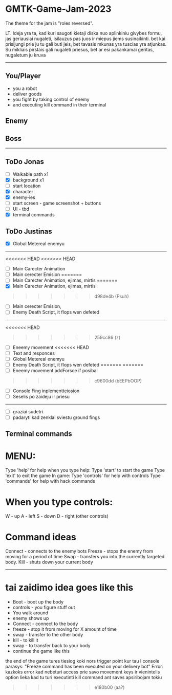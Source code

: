 # GMTK-Game-Jam-2023

The theme for the jam is "roles reversed".

LT.
Ideja yra ta, kad kuri saugoti kietaji diska nuo aplinkiniu givybes formu, jas geriausiai nugaleti, isilauzus pas juos ir miepus jiems susinaikinti. bet kai prisijungi prie ju tu gali buti jeis, bet tavasis mkunas yra tuscias yra atjunkas. Su mikliais pirstais gali nugaleti priesus, bet ar esi pakankamai geritas, nugaletum ju kruva

---

## You/Player

* you a robot
* deliver goods
* you fight by taking control of enemy
* and executing kill command in their terminal

## Enemy

## Boss

---

## ToDo Jonas

* [ ] Walkable path x1
* [x] background x1
* [ ] start location
* [x] character
* [x] enemy-ies
* [ ] start screen - game screenshot + buttons
* [ ] UI - tbd
* [x] terminal commands

## ToDo Justinas

* [x] Global Metereal enemyu

---

<<<<<<< HEAD
<<<<<<< HEAD
* [ ] Main Carecter Animation
* [ ] Main cerecter Emision
=======
* [ ] Main Carecter Animation, ejimas, mirtis
=======
* [x] Main Carecter Animation, ejimas, mirtis
>>>>>>> d98de4b (Psuh)
* [ ] Main cerecter Emision,
* [ ] Enemy Death Script, it flops wen defeted

---

<<<<<<< HEAD
>>>>>>> 259cc86 (z)
* [ ] Eneemy movement
<<<<<<< HEAD
* [ ] Text and responces
* [ ] Global Metereal enemyu
* [ ] Enemy Death Script, it flops wen defeted
=======
=======
* [ ] Eneemy movement addForsce if posibal
>>>>>>> c9600dd (bEEPbOOP)
* [ ] Console Fing inplementteiosion
* [ ] Seselis po zaideju ir priesu

---

* [ ] graziai sudetri
* [ ] padaryti kad zenklai sviestu ground fings

## Terminal commands

# MENU:
Type 'help' for help
when you type help:
Type 'start' to start the game
Type 'exit' to exit the game
In game:
Type 'controls' for help with controls
Type 'commands' for help with hack commands

# When you type controls:
W - up
A - left
S - down
D - right
(other controls)

# Command ideas
Connect - connects to the enemy bots
Freeze - stops the enemy from moving for a period of time
Swap - transfers you into the currently targeted body.
Kill - shuts down your current body

---

# tai zaidimo idea goes like this

* Boot - boot up the body
* controls - you figure stuff out
* You walk around
* enemy shows up
* Connect - connect to the body
* freeze - stop it from moving for X amount of time
* swap - transfer to the other body
* kill - to kill it
* swap - to transfer back to your body
* continue the game like this

the end of the game tures tiesiog koki nors  trigger point kur tau I console parasys:
"Freeze command has been executed on your delivery bot"
Error: kazkoks error kad nebeturi access prie savo movement keys
ir vienintelis option lieka kad tu turi executinti kill command ant saves
apsiribojam tokiu
>>>>>>> e180b00 (aa?)
